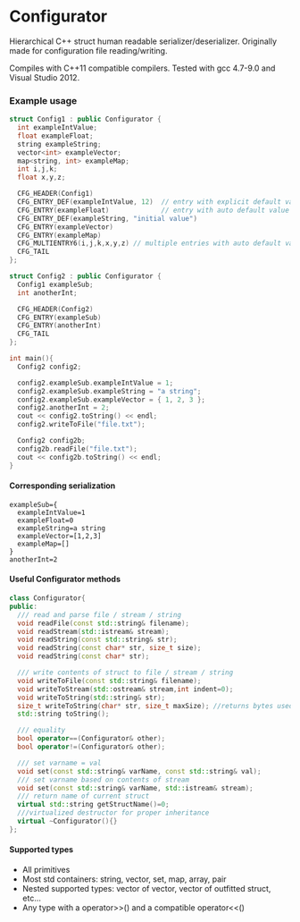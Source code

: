 # Configurator
Hierarchical C++ struct human readable serializer/deserializer.  Originally made for configuration file reading/writing.

Compiles with C++11 compatible compilers. Tested with gcc 4.7-9.0 and Visual Studio 2012.

### Example usage
``` cpp
struct Config1 : public Configurator {
  int exampleIntValue;
  float exampleFloat;
  string exampleString;
  vector<int> exampleVector;
  map<string, int> exampleMap;
  int i,j,k;
  float x,y,z;

  CFG_HEADER(Config1)
  CFG_ENTRY_DEF(exampleIntValue, 12)  // entry with explicit default value
  CFG_ENTRY(exampleFloat)             // entry with auto default value for type
  CFG_ENTRY_DEF(exampleString, "initial value")
  CFG_ENTRY(exampleVector)
  CFG_ENTRY(exampleMap)
  CFG_MULTIENTRY6(i,j,k,x,y,z) // multiple entries with auto default value
  CFG_TAIL
};

struct Config2 : public Configurator {
  Config1 exampleSub;
  int anotherInt;

  CFG_HEADER(Config2)
  CFG_ENTRY(exampleSub)
  CFG_ENTRY(anotherInt)
  CFG_TAIL
};

int main(){
  Config2 config2;

  config2.exampleSub.exampleIntValue = 1;
  config2.exampleSub.exampleString = "a string";
  config2.exampleSub.exampleVector = { 1, 2, 3 };
  config2.anotherInt = 2;
  cout << config2.toString() << endl;
  config2.writeToFile("file.txt");

  Config2 config2b;
  config2b.readFile("file.txt");
  cout << config2b.toString() << endl;
}
```

#### Corresponding serialization
```
exampleSub={
  exampleIntValue=1
  exampleFloat=0
  exampleString=a string
  exampleVector=[1,2,3]
  exampleMap=[]
}
anotherInt=2
```

#### Useful Configurator methods
``` cpp
class Configurator{
public:
  /// read and parse file / stream / string
  void readFile(const std::string& filename);
  void readStream(std::istream& stream);
  void readString(const std::string& str);
  void readString(const char* str, size_t size);
  void readString(const char* str);

  /// write contents of struct to file / stream / string
  void writeToFile(const std::string& filename);
  void writeToStream(std::ostream& stream,int indent=0);
  void writeToString(std::string& str);
  size_t writeToString(char* str, size_t maxSize); //returns bytes used
  std::string toString();

  /// equality
  bool operator==(Configurator& other);
  bool operator!=(Configurator& other);

  /// set varname = val
  void set(const std::string& varName, const std::string& val);
  /// set varname based on contents of stream
  void set(const std::string& varName, std::istream& stream);
  /// return name of current struct
  virtual std::string getStructName()=0;
  ///virtualized destructor for proper inheritance
  virtual ~Configurator(){}
};
```
#### Supported types
* All primitives
* Most std containers: string, vector, set, map, array, pair
* Nested supported types: vector of vector, vector of outfitted struct, etc...
* Any type with a operator>>() and a compatible operator<<()
